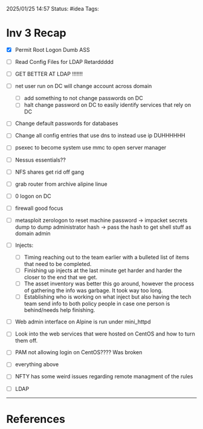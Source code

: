 2025/01/25 14:57
Status: #idea
Tags:

# Inv 3 Recap

- [x] Permit Root Logon Dumb ASS
- [ ] Read Config Files for LDAP Retarddddd
- [ ] GET BETTER AT LDAP !!!!!!!
- [ ] net user run on DC will change account across domain
	- [ ] add something to not change passwords on DC
	- [ ] halt change password on DC to easily identify services that rely on DC
- [ ] Change default passwords for databases
- [ ] Change all config entries that use dns to instead use ip DUHHHHHH
- [ ] psexec to become system use mmc to open server manager
- [ ] Nessus essentials?? 
- [ ] NFS shares get rid off gang
- [ ] grab router from archive alipine linue
- [ ] 0 logon on DC
- [ ] firewall good focus 
- [ ] metasploit zerologon to reset machine password -> impacket secrets dump to dump administrator hash -> pass the hash to get shell stuff as domain admin
- [ ] Injects: 
	- [ ] Timing reaching out to the team earlier with a bulleted list of items that need to be completed. 
	- [ ] Finishing up injects at the last minute get harder and harder the closer to the end that we get. 
	- [ ] The asset inventory was better this go around, however the process of gathering the info was garbage. It took way too long. 
	- [ ] Establishing who is working on what inject but also having the tech team send info to both policy people in case one person is behind/needs help finishing.
- [ ] Web admin interface on Alpine is run under mini_httpd
- [ ] Look into the web services that were hosted on CentOS and how to turn them off. 
- [ ] PAM not allowing login on CentOS???? Was broken
- [ ] everything above
- [ ] NFTY has some weird issues regarding remote managment of the rules
- [ ] LDAP






---
# References
